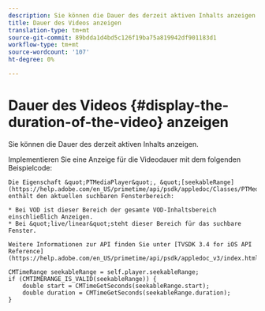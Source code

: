 ```yaml
---
description: Sie können die Dauer des derzeit aktiven Inhalts anzeigen.
title: Dauer des Videos anzeigen
translation-type: tm+mt
source-git-commit: 89bdda1d4bd5c126f19ba75a819942df901183d1
workflow-type: tm+mt
source-wordcount: '107'
ht-degree: 0%

---
```



# Dauer des Videos {#display-the-duration-of-the-video} anzeigen

Sie können die Dauer des derzeit aktiven Inhalts anzeigen.

Implementieren Sie eine Anzeige für die Videodauer mit dem folgenden Beispielcode:

    Die Eigenschaft &quot;PTMediaPlayer&quot;, &quot;[seekableRange](https://help.adobe.com/en_US/primetime/api/psdk/appledoc/Classes/PTMediaPlayer.html#//api/name/seekableRange)&quot;, enthält den aktuellen suchbaren Fensterbereich:
    
    * Bei VOD ist dieser Bereich der gesamte VOD-Inhaltsbereich einschließlich Anzeigen.
    * Bei &quot;live/linear&quot;steht dieser Bereich für das suchbare Fenster.
    
    Weitere Informationen zur API finden Sie unter [TVSDK 3.4 for iOS API Reference](https://help.adobe.com/en_US/primetime/api/psdk/appledoc_v3/index.html)

<!--<a id="example_A153BE3AC03F43C6BF3A156316A08CD3"></a>-->

```
CMTimeRange seekableRange = self.player.seekableRange;  
if (CMTIMERANGE_IS_VALID(seekableRange)) { 
    double start = CMTimeGetSeconds(seekableRange.start);  
    double duration = CMTimeGetSeconds(seekableRange.duration); 
}
```
